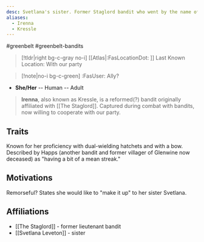 ```yaml
---
desc: Svetlana's sister. Former Staglord bandit who went by the name of "Kressle"
aliases:
  - Irenna
  - Kressle
---
```

#greenbelt #greenbelt-bandits
>[!tldr|right bg-c-gray no-i] [[Atlas|:FasLocationDot: ]] Last Known Location: With our party

>[!note|no-i bg-c-green] :FasUser: Ally?

- **She/Her** -- Human -- Adult

>**Irenna**, also known as Kressle, is a reformed(?) bandit originally affiliated with [[The Staglord]]. Captured during combat with bandits, now willing to cooperate with our party.

## Traits
Known for her proficiency with dual-wielding hatchets and with a bow. Described by Happs (another bandit and former villager of Glenwine now deceased) as "having a bit of a mean streak."

## Motivations
Remorseful? States she would like to "make it up" to her sister Svetlana.

## Affiliations
- [[The Staglord]] - former lieutenant bandit
- [[Svetlana Leveton]] - sister